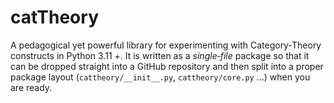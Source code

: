 # catTheory
A pedagogical yet powerful library for experimenting with Category‑Theory constructs in Python 3.11 +.  It is written as a *single‑file* package so that it can be dropped straight into a GitHub repository and then split into a proper package layout (``cattheory/__init__.py``, ``cattheory/core.py`` …) when you are ready.
